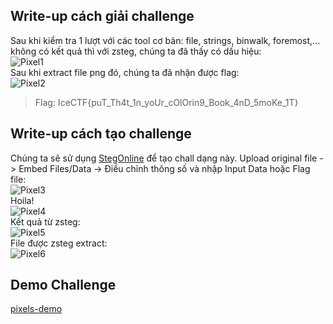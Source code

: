 ## Write-up cách giải challenge
Sau khi kiểm tra 1 lượt với các tool cơ bản: file, strings, binwalk, foremost,... không có kết quả thì với zsteg, chúng ta đã thấy có dấu hiệu:<br/>
![Pixel1](2.1.png)<br/>
Sau khi extract file png đó, chúng ta đã nhận được flag:<br/>
![Pixel2](2.2.png)<br/>
>Flag: IceCTF{puT_Th4t_1n_yoUr_cOlOrin9_Book_4nD_5moKe_1T}
## Write-up cách tạo challenge
Chúng ta sẽ sử dụng [StegOnline](https://github.com/Ge0rg3/StegOnline) để tạo chall dạng này.
Upload original file -> Embed Files/Data -> Điều chỉnh thông số và nhập Input Data hoặc Flag file:<br/>
![Pixel3](jhdshdad)<br/>
Hoila!<br/>
![Pixel4](jhdshdad)<br/>
Kết quả từ zsteg:<br/>
![Pixel5](jhdshdad)<br/>
File được zsteg extract:<br/>
![Pixel6](jhdshdad)<br/>
## Demo Challenge
[pixels-demo](dsfds)
